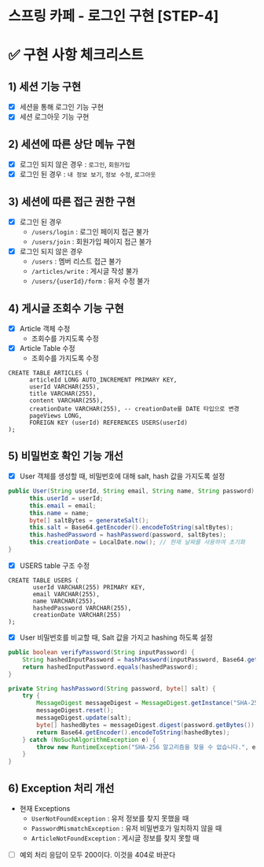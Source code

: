 스프링 카페 - 로그인 구현 [STEP-4]
===

# ✅ 구현 사항 체크리스트

## 1) 세션 기능 구현 
- [X] 세션을 통해 로그인 기능 구현
- [X] 세션 로그아웃 기능 구현

## 2) 세션에 따른 상단 메뉴 구현
- [X] 로그인 되지 않은 경우 : ```로그인```, ```회원가입```
- [X] 로그인 된 경우 : ```내 정보 보기```, ```정보 수정```, ```로그아웃```

## 3) 세션에 따른 접근 권한 구현
- [x] 로그인 된 경우 
  - ```/users/login``` : 로그인 페이지 접근 불가
  - ```/users/join``` : 회원가입 페이지 접근 불가
- [x] 로그인 되지 않은 경우
  - ```/users``` : 멤버 리스트 접근 불가
  - ```/articles/write``` : 게시글 작성 불가
  - ```/users/{userId}/form``` : 유저 수정 불가

## 4) 게시글 조회수 기능 구현
- [x] Article 객체 수정
    - 조회수를 가지도록 수정
- [x] Article Table 수정
  - 조회수를 가지도록 수정
```
CREATE TABLE ARTICLES (
      articleId LONG AUTO_INCREMENT PRIMARY KEY,
      userId VARCHAR(255),
      title VARCHAR(255),
      content VARCHAR(255),
      creationDate VARCHAR(255), -- creationDate를 DATE 타입으로 변경
      pageViews LONG,
      FOREIGN KEY (userId) REFERENCES USERS(userId)
);
```

## 5) 비밀번호 확인 기능 개선
- [x] User 객체를 생성할 때, 비밀번호에 대해 salt, hash 값을 가지도록 설정
```java
public User(String userId, String email, String name, String password) {
      this.userId = userId;
      this.email = email;
      this.name = name;
      byte[] saltBytes = generateSalt();
      this.salt = Base64.getEncoder().encodeToString(saltBytes);
      this.hashedPassword = hashPassword(password, saltBytes);
      this.creationDate = LocalDate.now(); // 현재 날짜를 사용하여 초기화
}
```
- [x] USERS table 구조 수정
```
CREATE TABLE USERS (
       userId VARCHAR(255) PRIMARY KEY,
       email VARCHAR(255),
       name VARCHAR(255),
       hashedPassword VARCHAR(255),
       creationDate VARCHAR(255)
);
```
- [x] User 비밀번호를 비교할 때, Salt 값을 가지고 hashing 하도록 설정
```java
public boolean verifyPassword(String inputPassword) {
    String hashedInputPassword = hashPassword(inputPassword, Base64.getDecoder().decode(salt));
    return hashedInputPassword.equals(hashedPassword);
}

private String hashPassword(String password, byte[] salt) {
    try {
        MessageDigest messageDigest = MessageDigest.getInstance("SHA-256");
        messageDigest.reset();
        messageDigest.update(salt);
        byte[] hashedBytes = messageDigest.digest(password.getBytes());
        return Base64.getEncoder().encodeToString(hashedBytes);
    } catch (NoSuchAlgorithmException e) {
        throw new RuntimeException("SHA-256 알고리즘을 찾을 수 없습니다.", e);
    }
}
```

## 6) Exception 처리 개선
- 현재 Exceptions
  - ```UserNotFoundException``` : 유저 정보를 찾지 못했을 때
  - ```PasswordMismatchException``` : 유저 비밀번호가 일치하지 않을 때
  - ```ArticleNotFoundException``` : 게시글 정보를 찾지 못할 때
- [ ] 예외 처리 응답이 모두 200이다. 이것을 404로 바꾼다


